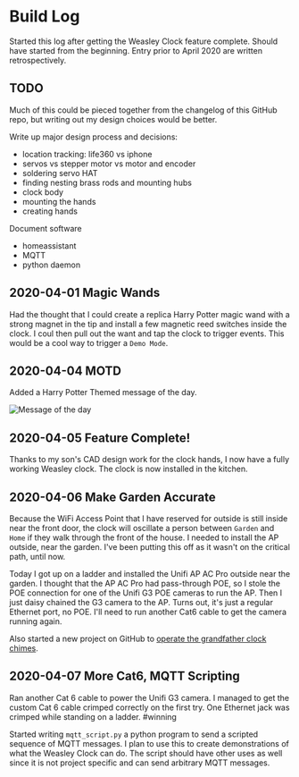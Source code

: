# Build Log

Started this log after getting the Weasley Clock feature
complete. Should have started from the beginning. Entry prior to April
2020 are written retrospectively.


## TODO 

Much of this could be pieced together from the changelog of this
GitHub repo, but writing out my design choices would be better.

Write up major design process and decisions:
 * location tracking: life360 vs iphone
 * servos vs stepper motor vs motor and encoder
 * soldering servo HAT
 * finding nesting brass rods and mounting hubs
 * clock body
 * mounting the hands
 * creating hands

Document software
 * homeassistant
 * MQTT
 * python daemon


## 2020-04-01 Magic Wands

Had the thought that I could create a replica Harry Potter magic wand
with a strong magnet in the tip and install a few magnetic reed
switches inside the clock. I coul then pull out the want and tap the
clock to trigger events. This would be a cool way to trigger a `Demo
Mode`.

## 2020-04-04 MOTD

Added a Harry Potter Themed message of the day.

![Message of the day](https://raw.githubusercontent.com/randomstring/WeasleyClock/master/images/Weasleyclock_motd.png)

## 2020-04-05 Feature Complete!

Thanks to my son's CAD design work for the clock hands, I now have a
fully working Weasley clock. The clock is now installed in the kitchen.

## 2020-04-06 Make Garden Accurate

Because the WiFi Access Point that I have reserved for outside is
still inside near the front door, the clock will oscillate a person
between `Garden` and `Home` if they walk through the front of the
house. I needed to install the AP outside, near the garden. I've been
putting this off as it wasn't on the critical path, until now.

Today I got up on a ladder and installed the Unifi AP AC Pro outside
near the garden. I thought that the AP AC Pro had pass-through POE, so
I stole the POE connection for one of the Unifi G3 POE cameras to run
the AP. Then I just daisy chained the G3 camera to the AP. Turns out,
it's just a regular Ethernet port, no POE. I'll need to run another
Cat6 cable to get the camera running again.

Also started a new project on GitHub to [operate the grandfather clock
chimes](https://github.com/randomstring/WeasleyChimes).

## 2020-04-07 More Cat6, MQTT Scripting

Ran another Cat 6 cable to power the Unifi G3 camera. I managed to get
the custom Cat 6 cable crimped correctly on the first try. One
Ethernet jack was crimped while standing on a ladder. #winning

Started writing `mqtt_script.py` a python program to send a scripted
sequence of MQTT messages. I plan to use this to create demonstrations
of what the Weasley Clock can do. The script should have other uses as
well since it is not project specific and can send arbitrary MQTT
messages.

